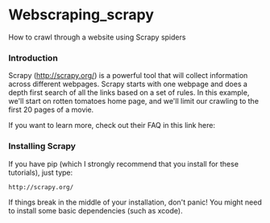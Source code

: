 Webscraping_scrapy
==========

How to crawl through a website using Scrapy spiders

<h3> Introduction </h3>

Scrapy (http://scrapy.org/) is a powerful tool that will collect information across different webpages. Scrapy starts with one webpage and does a depth first search of all the links based on a set of rules. In this example, we'll start on rotten tomatoes home page, and we'll limit our crawling to the first 20 pages of a movie. 

If you want to learn more, check out their FAQ in this link here: 

<h3> Installing Scrapy </h3>

If you have pip (which I strongly recommend that you install for these tutorials), just type:

```
http://scrapy.org/
```

If things break in the middle of your installation, don't panic! You might need to install some basic dependencies (such as xcode). 


